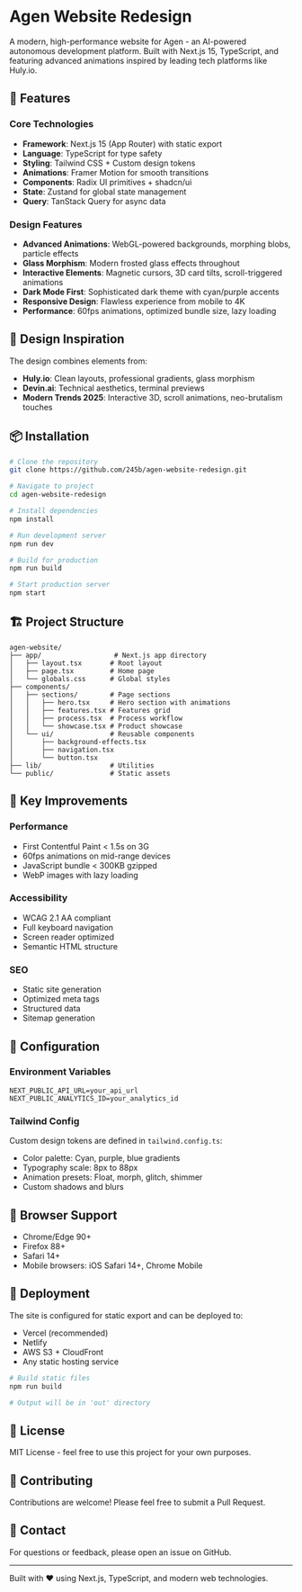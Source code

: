 # Agen Website Redesign

A modern, high-performance website for Agen - an AI-powered autonomous development platform. Built with Next.js 15, TypeScript, and featuring advanced animations inspired by leading tech platforms like Huly.io.

## 🚀 Features

### Core Technologies
- **Framework**: Next.js 15 (App Router) with static export
- **Language**: TypeScript for type safety
- **Styling**: Tailwind CSS + Custom design tokens
- **Animations**: Framer Motion for smooth transitions
- **Components**: Radix UI primitives + shadcn/ui
- **State**: Zustand for global state management
- **Query**: TanStack Query for async data

### Design Features
- **Advanced Animations**: WebGL-powered backgrounds, morphing blobs, particle effects
- **Glass Morphism**: Modern frosted glass effects throughout
- **Interactive Elements**: Magnetic cursors, 3D card tilts, scroll-triggered animations
- **Dark Mode First**: Sophisticated dark theme with cyan/purple accents
- **Responsive Design**: Flawless experience from mobile to 4K
- **Performance**: 60fps animations, optimized bundle size, lazy loading

## 🎨 Design Inspiration

The design combines elements from:
- **Huly.io**: Clean layouts, professional gradients, glass morphism
- **Devin.ai**: Technical aesthetics, terminal previews
- **Modern Trends 2025**: Interactive 3D, scroll animations, neo-brutalism touches

## 📦 Installation

```bash
# Clone the repository
git clone https://github.com/245b/agen-website-redesign.git

# Navigate to project
cd agen-website-redesign

# Install dependencies
npm install

# Run development server
npm run dev

# Build for production
npm run build

# Start production server
npm start
```

## 🏗 Project Structure

```
agen-website/
├── app/                  # Next.js app directory
│   ├── layout.tsx       # Root layout
│   ├── page.tsx         # Home page
│   └── globals.css      # Global styles
├── components/
│   ├── sections/        # Page sections
│   │   ├── hero.tsx     # Hero section with animations
│   │   ├── features.tsx # Features grid
│   │   ├── process.tsx  # Process workflow
│   │   └── showcase.tsx # Product showcase
│   └── ui/              # Reusable components
│       ├── background-effects.tsx
│       ├── navigation.tsx
│       └── button.tsx
├── lib/                 # Utilities
└── public/              # Static assets
```

## 🎯 Key Improvements

### Performance
- First Contentful Paint < 1.5s on 3G
- 60fps animations on mid-range devices
- JavaScript bundle < 300KB gzipped
- WebP images with lazy loading

### Accessibility
- WCAG 2.1 AA compliant
- Full keyboard navigation
- Screen reader optimized
- Semantic HTML structure

### SEO
- Static site generation
- Optimized meta tags
- Structured data
- Sitemap generation

## 🔧 Configuration

### Environment Variables
```env
NEXT_PUBLIC_API_URL=your_api_url
NEXT_PUBLIC_ANALYTICS_ID=your_analytics_id
```

### Tailwind Config
Custom design tokens are defined in `tailwind.config.ts`:
- Color palette: Cyan, purple, blue gradients
- Typography scale: 8px to 88px
- Animation presets: Float, morph, glitch, shimmer
- Custom shadows and blurs

## 📱 Browser Support

- Chrome/Edge 90+
- Firefox 88+
- Safari 14+
- Mobile browsers: iOS Safari 14+, Chrome Mobile

## 🚢 Deployment

The site is configured for static export and can be deployed to:
- Vercel (recommended)
- Netlify
- AWS S3 + CloudFront
- Any static hosting service

```bash
# Build static files
npm run build

# Output will be in 'out' directory
```

## 📝 License

MIT License - feel free to use this project for your own purposes.

## 🤝 Contributing

Contributions are welcome! Please feel free to submit a Pull Request.

## 📧 Contact

For questions or feedback, please open an issue on GitHub.

---

Built with ❤️ using Next.js, TypeScript, and modern web technologies.